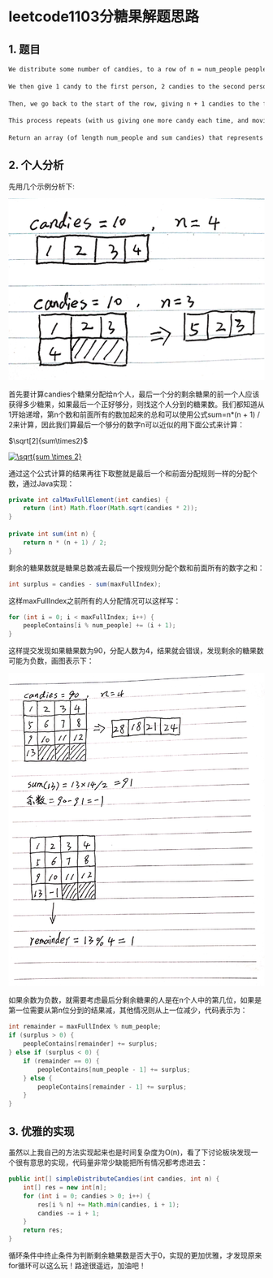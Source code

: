 # leetcode1103分糖果解题思路

## 1. 题目

```txt
We distribute some number of candies, to a row of n = num_people people in the following way:

We then give 1 candy to the first person, 2 candies to the second person, and so on until we give n candies to the last person.

Then, we go back to the start of the row, giving n + 1 candies to the first person, n + 2 candies to the second person, and so on until we give 2 * n candies to the last person.

This process repeats (with us giving one more candy each time, and moving to the start of the row after we reach the end) until we run out of candies.  The last person will receive all of our remaining candies (not necessarily one more than the previous gift).

Return an array (of length num_people and sum candies) that represents the final distribution of candies.
```

## 2. 个人分析

先用几个示例分析下:

<img src="image/candies_1.jpg" alt="candies_1" width="600" />

首先要计算candies个糖果分配给n个人，最后一个分的剩余糖果的前一个人应该获得多少糖果，如果最后一个正好够分，则找这个人分到的糖果数。我们都知道从1开始递增，第n个数和前面所有的数加起来的总和可以使用公式sum=n*(n + 1) / 2来计算，因此我们算最后一个够分的数字n可以近似的用下面公式来计算：

$\sqrt[2]{sum\times2}$

<a href="https://www.codecogs.com/eqnedit.php?latex=\sqrt{sum&space;\times&space;2}" target="_blank"><img src="https://latex.codecogs.com/gif.latex?\sqrt{sum&space;\times&space;2}" title="\sqrt{sum \times 2}" /></a>

通过这个公式计算的结果再往下取整就是最后一个和前面分配规则一样的分配个数，通过Java实现：

```java
private int calMaxFullElement(int candies) {
    return (int) Math.floor(Math.sqrt(candies * 2));
}

private int sum(int n) {
    return n * (n + 1) / 2;
}
```

剩余的糖果数就是糖果总数减去最后一个按规则分配个数和前面所有的数字之和：

```java
int surplus = candies - sum(maxFullIndex);
```

这样maxFullIndex之前所有的人分配情况可以这样写：

```java
for (int i = 0; i < maxFullIndex; i++) {
    peopleContains[i % num_people] += (i + 1);
}
```

这样提交发现如果糖果数为90，分配人数为4，结果就会错误，发现剩余的糖果数可能为负数，画图表示下：

<img src="image/candies_2.jpg" alt="candies_2" width="600" />

如果余数为负数，就需要考虑最后分剩余糖果的人是在n个人中的第几位，如果是第一位需要从第n位分到的结果减，其他情况则从上一位减少，代码表示为：

```java
int remainder = maxFullIndex % num_people;
if (surplus > 0) {
    peopleContains[remainder] += surplus;
} else if (surplus < 0) {
    if (remainder == 0) {
        peopleContains[num_people - 1] += surplus;
    } else {
        peopleContains[remainder - 1] += surplus;
    }
}
```

## 3. 优雅的实现

虽然以上我自己的方法实现起来也是时间复杂度为O(n)，看了下讨论板块发现一个很有意思的实现，代码量非常少缺能把所有情况都考虑进去：

```java
public int[] simpleDistributeCandies(int candies, int n) {
    int[] res = new int[n];
    for (int i = 0; candies > 0; i++) {
        res[i % n] += Math.min(candies, i + 1);
        candies -= i + 1;
    }
    return res;
}
```

循环条件中终止条件为判断剩余糖果数是否大于0，实现的更加优雅，才发现原来for循环可以这么玩！路途很遥远，加油吧！

